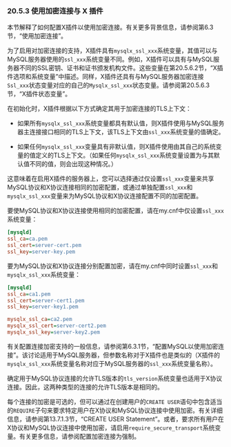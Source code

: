 ### 20.5.3 使用加密连接与 X 插件

本节解释了如何配置X插件以使用加密连接。有关更多背景信息，请参阅第6.3节，“使用加密连接”。

为了启用对加密连接的支持，X插件具有`mysqlx_ssl_xxx`系统变量，其值可以与MySQL服务器使用的`ssl_xxx`系统变量不同。例如，X插件可以具有与MySQL服务器不同的SSL密钥、证书和证书颁发机构文件。这些变量在第20.5.6.2节，“X插件选项和系统变量”中描述。同样，X插件还具有与MySQL服务器加密连接`Ssl_xxx`状态变量对应的自己的`Mysqlx_ssl_xxx`状态变量。请参阅第20.5.6.3节，“X插件状态变量”。

在初始化时，X插件根据以下方式确定其用于加密连接的TLS上下文：

- 如果所有`mysqlx_ssl_xxx`系统变量都具有默认值，则X插件使用与MySQL服务器主连接接口相同的TLS上下文，该TLS上下文由`ssl_xxx`系统变量的值确定。

- 如果任何`mysqlx_ssl_xxx`变量具有非默认值，则X插件使用由其自己的系统变量的值定义的TLS上下文。（如果任何`mysqlx_ssl_xxx`系统变量设置为与其默认值不同的值，则会出现这种情况。）

这意味着在启用X插件的服务器上，您可以选择通过仅设置`ssl_xxx`变量来共享MySQL协议和X协议连接相同的加密配置，或通过单独配置`ssl_xxx`和`mysqlx_ssl_xxx`变量来为MySQL协议和X协议连接配置不同的加密配置。

要使MySQL协议和X协议连接使用相同的加密配置，请在my.cnf中仅设置`ssl_xxx`系统变量：

```ini
[mysqld]
ssl_ca=ca.pem
ssl_cert=server-cert.pem
ssl_key=server-key.pem
```

要为MySQL协议和X协议连接分别配置加密，请在my.cnf中同时设置`ssl_xxx`和`mysqlx_ssl_xxx`系统变量：

```ini
[mysqld]
ssl_ca=ca1.pem
ssl_cert=server-cert1.pem
ssl_key=server-key1.pem

mysqlx_ssl_ca=ca2.pem
mysqlx_ssl_cert=server-cert2.pem
mysqlx_ssl_key=server-key2.pem
```

有关配置连接加密支持的一般信息，请参阅第6.3.1节，“配置MySQL以使用加密连接”。该讨论适用于MySQL服务器，但参数名称对于X插件也是类似的（X插件的`mysqlx_ssl_xxx`系统变量名称对应于MySQL服务器的`ssl_xxx`系统变量名称）。

确定用于MySQL协议连接的允许TLS版本的`tls_version`系统变量也适用于X协议连接。因此，这两种类型的连接的允许TLS版本是相同的。

每个连接的加密是可选的，但可以通过在创建用户的`CREATE USER`语句中包含适当的`REQUIRE`子句来要求特定用户在X协议和MySQL协议连接中使用加密。有关详细信息，请参阅第13.7.1.3节，“CREATE USER Statement”。或者，要求所有用户在X协议和MySQL协议连接中使用加密，请启用`require_secure_transport`系统变量。有关更多信息，请参阅配置加密连接为强制。